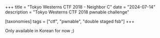 +++
title = "Tokyo Westerns CTF 2018 - Neighbor C"
date = "2024-07-14"
description = "Tokyo Westerns CTF 2018 pwnable challenge"

[taxonomies]
tags = ["ctf", "pwnable", "double staged fsb"]
+++

Only available in Korean for now ;)